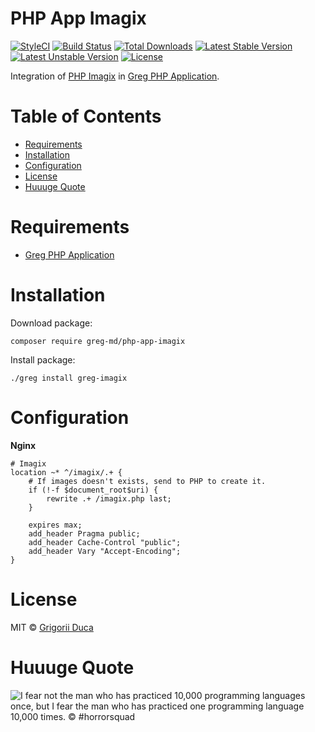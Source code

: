 # PHP App Imagix

[![StyleCI](https://styleci.io/repos/99412510/shield?style=flat)](https://styleci.io/repos/99412510)
[![Build Status](https://travis-ci.org/greg-md/php-app-imagix.svg)](https://travis-ci.org/greg-md/php-app-imagix)
[![Total Downloads](https://poser.pugx.org/greg-md/php-app-imagix/d/total.svg)](https://packagist.org/packages/greg-md/php-app-imagix)
[![Latest Stable Version](https://poser.pugx.org/greg-md/php-app-imagix/v/stable.svg)](https://packagist.org/packages/greg-md/php-app-imagix)
[![Latest Unstable Version](https://poser.pugx.org/greg-md/php-app-imagix/v/unstable.svg)](https://packagist.org/packages/greg-md/php-app-imagix)
[![License](https://poser.pugx.org/greg-md/php-app-imagix/license.svg)](https://packagist.org/packages/greg-md/php-app-imagix)

Integration of [PHP Imagix](https://github.com/greg-md/php-imagix) in [Greg PHP Application](https://github.com/greg-md/php-app).

# Table of Contents

* [Requirements](#requirements)
* [Installation](#installation)
* [Configuration](#configuration)
* [License](#license)
* [Huuuge Quote](#huuuge-quote)

# Requirements

* [Greg PHP Application](https://github.com/greg-md/php-app)

# Installation

Download package:

`composer require greg-md/php-app-imagix`

Install package:

`./greg install greg-imagix`

# Configuration

**Nginx**

```nginxconfig
# Imagix
location ~* ^/imagix/.+ {
    # If images doesn't exists, send to PHP to create it.
    if (!-f $document_root$uri) {
        rewrite .+ /imagix.php last;
    }

    expires max;
    add_header Pragma public;
    add_header Cache-Control "public";
    add_header Vary "Accept-Encoding";
}
```

# License

MIT © [Grigorii Duca](http://greg.md)

# Huuuge Quote

![I fear not the man who has practiced 10,000 programming languages once, but I fear the man who has practiced one programming language 10,000 times. &copy; #horrorsquad](http://greg.md/huuuge-quote-fb.jpg)
